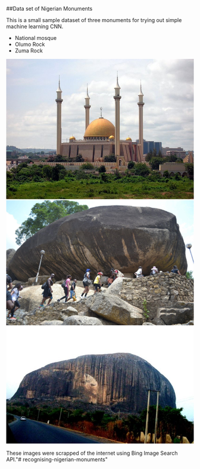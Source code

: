 ##Data set of Nigerian Monuments

This is a small sample dataset of three monuments for trying out simple machine learning CNN.
* National mosque
* Olumo Rock
* Zuma Rock 

![National Mosque](images/national_mosque.jpg)
![Olumo Rock](images/olumo.jpg)
![Zuma Rock](images/zuma.jpg)

These images were scrapped of the internet using Bing Image Search API."# recognising-nigerian-monuments" 
